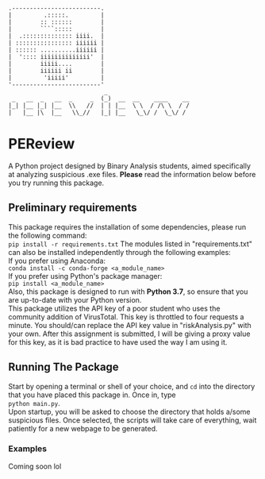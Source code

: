 ```
.-------------------------.
|         .:::::.         |
|        :: ::::::        |
|        ````:::::        |
|  .:::::::::::::: iiii.  |
| :::::::::::::::: iiiiii |
| :::::: ..........iiiiii |
|  ':::: iiiiiiiiiiiiii'  |
|        iiiii....        |
|        iiiiii ii        |
|         'iiiii'         |
'-------------------------'
                           _  
 _   __  _   __  _     _  (_)  __  __    ____    __
|_| |__ |_| |__  \\   //  | | |__  \ \  / /\ \  / /
|   |__ |\  |__   \\_//   |_| |__   \_\/ /  \_\/ /
```

# PEReview
A Python project designed by Binary Analysis students, aimed specifically at analyzing suspicious .exe files. **Please** read the information below before you try running this package.  
## Preliminary requirements
This package requires the installation of some dependencies, please run the following command:<br/>
`pip install -r requirements.txt`
The modules listed in "requirements.txt" can also be installed independently through the following examples:<br/>
If you prefer using Anaconda:<br/>
`conda install -c conda-forge <a_module_name>`<br/>
If you prefer using Python's package manager:<br/>
`pip install <a_module_name>`<br/>
Also, this package is designed to run with **Python 3.7**, so ensure that you are up-to-date with your Python version.<br/>
This package utilizes the API key of a poor student who uses the community addition of VirusTotal. This key is throttled to four requests a minute. You should/can replace the API key value in "riskAnalysis.py" with your own. After this assignment is submitted, I will be giving a proxy value for this key, as it is bad practice to have used the way I am using it.
## Running The Package
Start by opening a terminal or shell of your choice, and `cd` into the directory that you have placed this package in. Once in, type<br/> `python main.py`.<br/> Upon startup, you will be asked to choose the directory that holds a/some suspicious files. Once selected, the scripts will take care of everything, wait patiently for a new webpage to be generated.
### Examples
Coming soon lol

